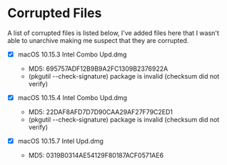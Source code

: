 # Corrupted Files
A list of corrupted files is listed below, I've added files here that I wasn't able to unarchive making me suspect that they are corrupted.

- [x] macOS 10.15.3 Intel Combo Upd.dmg
	- MD5: 695757ADF12B9B9A2FC1309B2376922A
	- (pkgutil --check-signature) package is invalid (checksum did not verify)
	
- [x] macOS 10.15.4 Intel Combo Upd.dmg
	- MD5: 22DAF8AFD7D7D90CAA29AF27F79C2ED1
	- (pkgutil --check-signature) package is invalid (checksum did not verify)

- [x] macOS 10.15.7 Intel Upd.dmg
	- MD5: 0319B0314AE54129F80187ACF0571AE6

